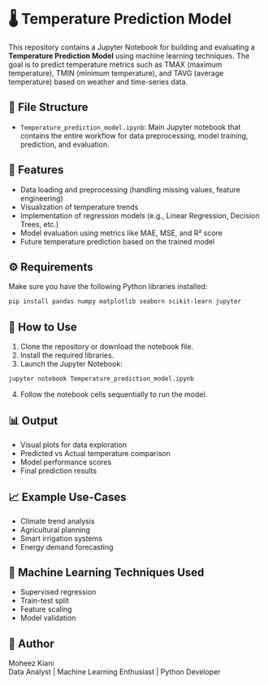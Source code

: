 # 🌡️ Temperature Prediction Model

This repository contains a Jupyter Notebook for building and evaluating a **Temperature Prediction Model** using machine learning techniques. The goal is to predict temperature metrics such as TMAX (maximum temperature), TMIN (minimum temperature), and TAVG (average temperature) based on weather and time-series data.

## 📁 File Structure

- `Temperature_prediction_model.ipynb`: Main Jupyter notebook that contains the entire workflow for data preprocessing, model training, prediction, and evaluation.

## 📌 Features

- Data loading and preprocessing (handling missing values, feature engineering)
- Visualization of temperature trends
- Implementation of regression models (e.g., Linear Regression, Decision Trees, etc.)
- Model evaluation using metrics like MAE, MSE, and R² score
- Future temperature prediction based on the trained model

## ⚙️ Requirements

Make sure you have the following Python libraries installed:

```bash
pip install pandas numpy matplotlib seaborn scikit-learn jupyter
```

## 🚀 How to Use

1. Clone the repository or download the notebook file.
2. Install the required libraries.
3. Launch the Jupyter Notebook:

```bash
jupyter notebook Temperature_prediction_model.ipynb
```

4. Follow the notebook cells sequentially to run the model.

## 📊 Output

- Visual plots for data exploration
- Predicted vs Actual temperature comparison
- Model performance scores
- Final prediction results

## 📈 Example Use-Cases

- Climate trend analysis
- Agricultural planning
- Smart irrigation systems
- Energy demand forecasting

## 🧠 Machine Learning Techniques Used

- Supervised regression
- Train-test split
- Feature scaling
- Model validation

## 📝 Author

Moheez Kiani  
Data Analyst | Machine Learning Enthusiast | Python Developer
